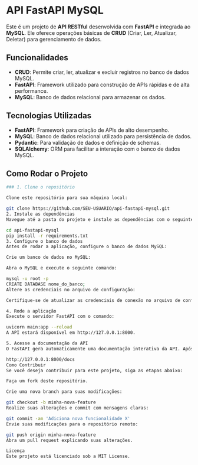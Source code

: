 # API FastAPI MySQL

Este é um projeto de **API RESTful** desenvolvida com **FastAPI** e integrada ao **MySQL**. Ele oferece operações básicas de **CRUD** (Criar, Ler, Atualizar, Deletar) para gerenciamento de dados.

## Funcionalidades

- **CRUD**: Permite criar, ler, atualizar e excluir registros no banco de dados MySQL.
- **FastAPI**: Framework utilizado para construção de APIs rápidas e de alta performance.
- **MySQL**: Banco de dados relacional para armazenar os dados.

## Tecnologias Utilizadas

- **FastAPI**: Framework para criação de APIs de alto desempenho.
- **MySQL**: Banco de dados relacional utilizado para persistência de dados.
- **Pydantic**: Para validação de dados e definição de schemas.
- **SQLAlchemy**: ORM para facilitar a interação com o banco de dados MySQL.

## Como Rodar o Projeto
```bash
### 1. Clone o repositório

Clone este repositório para sua máquina local:

git clone https://github.com/SEU-USUARIO/api-fastapi-mysql.git
2. Instale as dependências
Navegue até a pasta do projeto e instale as dependências com o seguinte comando:

cd api-fastapi-mysql
pip install -r requirements.txt
3. Configure o banco de dados
Antes de rodar a aplicação, configure o banco de dados MySQL:

Crie um banco de dados no MySQL:

Abra o MySQL e execute o seguinte comando:

mysql -u root -p
CREATE DATABASE nome_do_banco;
Altere as credenciais no arquivo de configuração:

Certifique-se de atualizar as credenciais de conexão no arquivo de configuração (geralmente encontrado em config.py ou variáveis de ambiente).

4. Rode a aplicação
Execute o servidor FastAPI com o comando:

uvicorn main:app --reload
A API estará disponível em http://127.0.0.1:8000.

5. Acesse a documentação da API
O FastAPI gera automaticamente uma documentação interativa da API. Após rodar o servidor, você pode acessar a documentação em:

http://127.0.0.1:8000/docs
Como Contribuir
Se você deseja contribuir para este projeto, siga as etapas abaixo:

Faça um fork deste repositório.

Crie uma nova branch para suas modificações:

git checkout -b minha-nova-feature
Realize suas alterações e commit com mensagens claras:

git commit -am 'Adiciona nova funcionalidade X'
Envie suas modificações para o repositório remoto:

git push origin minha-nova-feature
Abra um pull request explicando suas alterações.

Licença
Este projeto está licenciado sob a MIT License.
